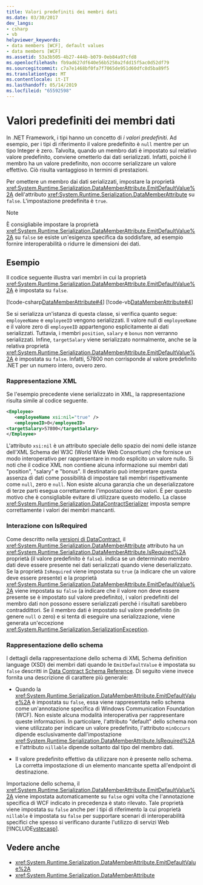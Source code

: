 ```yaml
---
title: Valori predefiniti dei membri dati
ms.date: 03/30/2017
dev_langs:
- csharp
- vb
helpviewer_keywords:
- data members [WCF], default values
- data members [WCF]
ms.assetid: 53a3b505-4b27-444b-b079-0eb84a97cfd8
ms.openlocfilehash: fb9ad627df640e56b5250a2fdd15f5ac0d52df79
ms.sourcegitcommit: c7a7e1468bf0fa7f7065de951d60dfc8d5ba89f5
ms.translationtype: MT
ms.contentlocale: it-IT
ms.lasthandoff: 05/14/2019
ms.locfileid: "65592598"
---
```

# <a name="data-member-default-values"></a>Valori predefiniti dei membri dati
In .NET Framework, i tipi hanno un concetto di *i valori predefiniti*. Ad esempio, per i tipi di riferimento il valore predefinito è `null` mentre per un tipo Integer è zero. Talvolta, quando un membro dati è impostato sul relativo valore predefinito, conviene ometterlo dai dati serializzati. Infatti, poiché il membro ha un valore predefinito, non occorre serializzare un valore effettivo. Ciò risulta vantaggioso in termini di prestazioni.  
  
 Per omettere un membro dai dati serializzati, impostare la proprietà <xref:System.Runtime.Serialization.DataMemberAttribute.EmitDefaultValue%2A> dell'attributo <xref:System.Runtime.Serialization.DataMemberAttribute> su `false`. L'impostazione predefinita è `true`.  
  
> [!NOTE]
>  È consigliabile impostare la proprietà <xref:System.Runtime.Serialization.DataMemberAttribute.EmitDefaultValue%2A> su `false` se esiste un'esigenza specifica da soddisfare, ad esempio fornire interoperabilità o ridurre le dimensioni dei dati.  
  
## <a name="example"></a>Esempio  
 Il codice seguente illustra vari membri in cui la proprietà <xref:System.Runtime.Serialization.DataMemberAttribute.EmitDefaultValue%2A> è impostata su `false`.  
  
 [!code-csharp[DataMemberAttribute#4](../../../../samples/snippets/csharp/VS_Snippets_CFX/datamemberattribute/cs/overview.cs#4)]
 [!code-vb[DataMemberAttribute#4](../../../../samples/snippets/visualbasic/VS_Snippets_CFX/datamemberattribute/vb/overview.vb#4)]  
  
 Se si serializza un'istanza di questa classe, si verifica quanto segue: `employeeName` e `employeeID` vengono serializzati. Il valore null di `employeeName` e il valore zero di `employeeID` appartengono esplicitamente ai dati serializzati. Tuttavia, i membri `position`, `salary` e `bonus` non verranno serializzati. Infine, `targetSalary` viene serializzato normalmente, anche se la relativa proprietà <xref:System.Runtime.Serialization.DataMemberAttribute.EmitDefaultValue%2A> è impostata su `false`. Infatti, 57800 non corrisponde al valore predefinito .NET per un numero intero, ovvero zero.  
  
### <a name="xml-representation"></a>Rappresentazione XML  
 Se l'esempio precedente viene serializzato in XML, la rappresentazione risulta simile al codice seguente.  
  
```xml  
<Employee>  
   <employeeName xsi:nil="true" />  
   <employeeID>0</employeeID>  
<targetSalary>57800</targetSalary>  
</Employee>  
```  
  
 L'attributo `xsi:nil` è un attributo speciale dello spazio dei nomi delle istanze dell'XML Schema del W3C (World Wide Web Consortium) che fornisce un modo interoperativo per rappresentare in modo esplicito un valore nullo. Si noti che il codice XML non contiene alcuna informazione sui membri dati "position", "salary" e "bonus". Il destinatario può interpretare questa assenza di dati come possibilità di impostare tali membri rispettivamente come `null`, zero e `null`. Non esiste alcuna garanzia che un deserializzatore di terze parti esegua correttamente l'impostazione dei valori. È per questo motivo che è consigliabile evitare di utilizzare questo modello. La classe <xref:System.Runtime.Serialization.DataContractSerializer> imposta sempre correttamente i valori dei membri mancanti.  
  
### <a name="interaction-with-isrequired"></a>Interazione con IsRequired  
 Come descritto nella [versioni di DataContract](../../../../docs/framework/wcf/feature-details/data-contract-versioning.md), il <xref:System.Runtime.Serialization.DataMemberAttribute> attributo ha un <xref:System.Runtime.Serialization.DataMemberAttribute.IsRequired%2A> proprietà (il valore predefinito è `false`). indica se un determinato membro dati deve essere presente nei dati serializzati quando viene deserializzato. Se la proprietà `IsRequired` viene impostata su `true` (a indicare che un valore deve essere presente) e la proprietà <xref:System.Runtime.Serialization.DataMemberAttribute.EmitDefaultValue%2A> viene impostata su `false` (a indicare che il valore non deve essere presente se è impostato sul valore predefinito), i valori predefiniti del membro dati non possono essere serializzati perché i risultati sarebbero contraddittori. Se il membro dati è impostato sul valore predefinito (in genere `null` o zero) e si tenta di eseguire una serializzazione, viene generata un'eccezione <xref:System.Runtime.Serialization.SerializationException>.  
  
### <a name="schema-representation"></a>Rappresentazione dello schema  
 I dettagli della rappresentazione dello schema di XML Schema definition language (XSD) dei membri dati quando le `EmitDefaultValue` è impostata su `false` descritti in [Data Contract Schema Reference](../../../../docs/framework/wcf/feature-details/data-contract-schema-reference.md). Di seguito viene invece fornita una descrizione di carattere più generale:  
  
- Quando la <xref:System.Runtime.Serialization.DataMemberAttribute.EmitDefaultValue%2A> è impostata su `false`, essa viene rappresentata nello schema come un'annotazione specifica di Windows Communication Foundation (WCF). Non esiste alcuna modalità interoperativa per rappresentare queste informazioni. In particolare, l'attributo "default" dello schema non viene utilizzato per indicare un valore predefinito, l'attributo `minOccurs` dipende esclusivamente dall'impostazione <xref:System.Runtime.Serialization.DataMemberAttribute.IsRequired%2A> e l'attributo `nillable` dipende soltanto dal tipo del membro dati.  
  
- Il valore predefinito effettivo da utilizzare non è presente nello schema. La corretta impostazione di un elemento mancante spetta all'endpoint di destinazione.  
  
 Importazione dello schema, il <xref:System.Runtime.Serialization.DataMemberAttribute.EmitDefaultValue%2A> viene impostata automaticamente su `false` ogni volta che l'annotazione specifica di WCF indicato in precedenza è stato rilevato. Tale proprietà viene impostata su `false` anche per i tipi di riferimento la cui proprietà `nillable` è impostata su `false` per supportare scenari di interoperabilità specifici che spesso si verificano durante l'utilizzo di servizi Web [!INCLUDE[vstecasp](../../../../includes/vstecasp-md.md)].  
  
## <a name="see-also"></a>Vedere anche

- <xref:System.Runtime.Serialization.DataMemberAttribute.EmitDefaultValue%2A>
- <xref:System.Runtime.Serialization.DataMemberAttribute>
